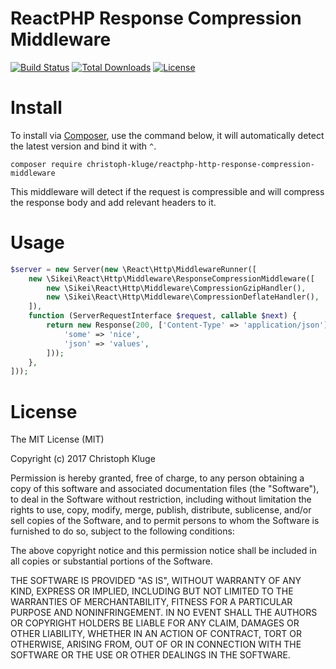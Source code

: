 # ReactPHP Response Compression Middleware

[![Build Status](https://travis-ci.org/christoph-kluge/reactphp-http-response-compression-middleware.svg?branch=master)](https://travis-ci.org/christoph-kluge/reactphp-http-response-compression-middleware)
[![Total Downloads](https://poser.pugx.org/christoph-kluge/reactphp-http-response-compression-middleware/downloads)](https://packagist.org/packages/christoph-kluge/reactphp-http-response-compression-middleware)
[![License](https://poser.pugx.org/christoph-kluge/reactphp-http-response-compression-middleware/license)](https://packagist.org/packages/christoph-kluge/reactphp-http-response-compression-middleware)

# Install

To install via [Composer](http://getcomposer.org/), use the command below, it will automatically detect the latest version and bind it with `^`.

```
composer require christoph-kluge/reactphp-http-response-compression-middleware
```

This middleware will detect if the request is compressible and will compress the response body and add relevant headers to it.

# Usage

```php
$server = new Server(new \React\Http\MiddlewareRunner([
    new \Sikei\React\Http\Middleware\ResponseCompressionMiddleware([
        new \Sikei\React\Http\Middleware\CompressionGzipHandler(),
        new \Sikei\React\Http\Middleware\CompressionDeflateHandler(),
    ]),
    function (ServerRequestInterface $request, callable $next) {
        return new Response(200, ['Content-Type' => 'application/json'], json_encode([
            'some' => 'nice',
            'json' => 'values',
        ]));
    },
]));
```

# License

The MIT License (MIT)

Copyright (c) 2017 Christoph Kluge

Permission is hereby granted, free of charge, to any person obtaining a copy
of this software and associated documentation files (the "Software"), to deal
in the Software without restriction, including without limitation the rights
to use, copy, modify, merge, publish, distribute, sublicense, and/or sell
copies of the Software, and to permit persons to whom the Software is
furnished to do so, subject to the following conditions:

The above copyright notice and this permission notice shall be included in all
copies or substantial portions of the Software.

THE SOFTWARE IS PROVIDED "AS IS", WITHOUT WARRANTY OF ANY KIND, EXPRESS OR
IMPLIED, INCLUDING BUT NOT LIMITED TO THE WARRANTIES OF MERCHANTABILITY,
FITNESS FOR A PARTICULAR PURPOSE AND NONINFRINGEMENT. IN NO EVENT SHALL THE
AUTHORS OR COPYRIGHT HOLDERS BE LIABLE FOR ANY CLAIM, DAMAGES OR OTHER
LIABILITY, WHETHER IN AN ACTION OF CONTRACT, TORT OR OTHERWISE, ARISING FROM,
OUT OF OR IN CONNECTION WITH THE SOFTWARE OR THE USE OR OTHER DEALINGS IN THE
SOFTWARE.
